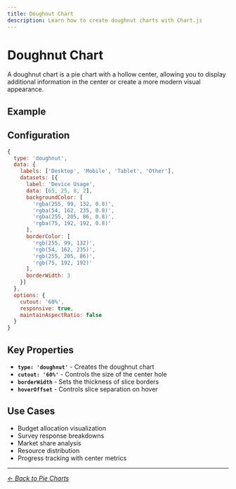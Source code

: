 ```yaml
---
title: Doughnut Chart
description: Learn how to create doughnut charts with Chart.js
---
```


# Doughnut Chart

A doughnut chart is a pie chart with a hollow center, allowing you to display additional information in the center or create a more modern visual appearance.

## Example

<DoughnutChartExample />

<script setup>
import DoughnutChartExample from '../components/DoughnutChartExample.vue'
</script>

## Configuration

```javascript
{
  type: 'doughnut',
  data: {
    labels: ['Desktop', 'Mobile', 'Tablet', 'Other'],
    datasets: [{
      label: 'Device Usage',
      data: [65, 25, 8, 2],
      backgroundColor: [
        'rgba(255, 99, 132, 0.8)',
        'rgba(54, 162, 235, 0.8)',
        'rgba(255, 205, 86, 0.8)',
        'rgba(75, 192, 192, 0.8)'
      ],
      borderColor: [
        'rgb(255, 99, 132)',
        'rgb(54, 162, 235)',
        'rgb(255, 205, 86)',
        'rgb(75, 192, 192)'
      ],
      borderWidth: 3
    }]
  },
  options: {
    cutout: '60%',
    responsive: true,
    maintainAspectRatio: false
  }
}
```

## Key Properties

- **`type: 'doughnut'`** - Creates the doughnut chart
- **`cutout: '60%'`** - Controls the size of the center hole
- **`borderWidth`** - Sets the thickness of slice borders
- **`hoverOffset`** - Controls slice separation on hover

## Use Cases

- Budget allocation visualization
- Survey response breakdowns
- Market share analysis
- Resource distribution
- Progress tracking with center metrics

---

*[← Back to Pie Charts](/chartjs/pie-charts)*
